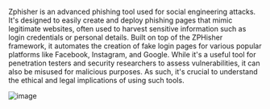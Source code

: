 Zphisher is an advanced phishing tool used for social engineering attacks. It's designed to easily create and deploy phishing pages that mimic legitimate websites, often used to harvest sensitive information such as login credentials or personal details. Built on top of the ZPHisher framework, it automates the creation of fake login pages for various popular platforms like Facebook, Instagram, and Google. While it's a useful tool for penetration testers and security researchers to assess vulnerabilities, it can also be misused for malicious purposes. As such, it's crucial to understand the ethical and legal implications of using such tools.



![image](https://github.com/user-attachments/assets/ffc9669d-7d50-4cf1-95f5-f19cf0def84b)
